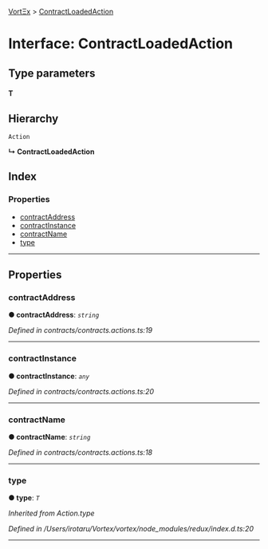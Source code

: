 [VortΞx](../README.md) > [ContractLoadedAction](../interfaces/contractloadedaction.md)

# Interface: ContractLoadedAction

## Type parameters
#### T 
## Hierarchy

 `Action`

**↳ ContractLoadedAction**

## Index

### Properties

* [contractAddress](contractloadedaction.md#contractaddress)
* [contractInstance](contractloadedaction.md#contractinstance)
* [contractName](contractloadedaction.md#contractname)
* [type](contractloadedaction.md#type)

---

## Properties

<a id="contractaddress"></a>

###  contractAddress

**● contractAddress**: *`string`*

*Defined in contracts/contracts.actions.ts:19*

___
<a id="contractinstance"></a>

###  contractInstance

**● contractInstance**: *`any`*

*Defined in contracts/contracts.actions.ts:20*

___
<a id="contractname"></a>

###  contractName

**● contractName**: *`string`*

*Defined in contracts/contracts.actions.ts:18*

___
<a id="type"></a>

###  type

**● type**: *`T`*

*Inherited from Action.type*

*Defined in /Users/irotaru/Vortex/vortex/node_modules/redux/index.d.ts:20*

___


